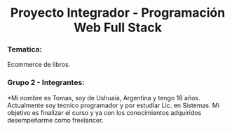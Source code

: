 
<h1 align="center"> Proyecto Integrador -
Programación Web Full Stack </h1>
<h3>Tematica:</h3> 
<p>Ecommerce de libros.</p>

<h3>Grupo 2 - Integrantes:</h3

<p>*Mi nombre es Tomas, soy de Ushuaia, Argentina y tengo 18 años.
Actualmente soy tecnico programador y por estudiar Lic. en Sistemas. Mi objetivo es finalizar el curso y ya con los conocimientos adquiridos desempeñarme como freelancer.</p>

